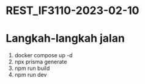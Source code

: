 # REST_IF3110-2023-02-10

# Langkah-langkah jalan
1. docker compose up -d
2. npx prisma generate
3. npm run build
4. npm run dev